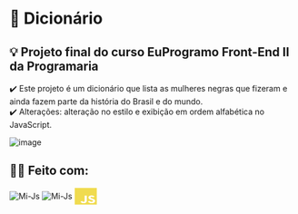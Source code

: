 ﻿# :open_book: Dicionário
## :bulb: Projeto final do curso EuProgramo Front-End II da Programaria 

:heavy_check_mark: Este projeto é um dicionário que lista as mulheres negras que fizeram e ainda fazem parte da história do Brasil e do mundo. <br>
:heavy_check_mark: Alterações: alteração no estilo e exibição em ordem alfabética no JavaScript. 

![image](https://user-images.githubusercontent.com/43293325/221505865-f7ee0f67-dcb1-477c-9c66-dad6d748dc80.png)


## :woman_technologist: Feito com: 
<div style="display: inline_block">
  <img align="center" alt="Mi-Js" height="30" width="40" src="https://cdn.jsdelivr.net/gh/devicons/devicon/icons/html5/html5-original.svg" />
  <img align="center" alt="Mi-Js" height="30" width="40" src="https://cdn.jsdelivr.net/gh/devicons/devicon/icons/css3/css3-original.svg" />      
  <img align="center" alt="Mi-Js" height="30" width="40" src="https://raw.githubusercontent.com/devicons/devicon/master/icons/javascript/javascript-plain.svg">
  </div>

